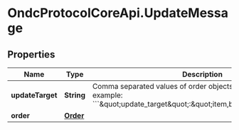 # OndcProtocolCoreApi.UpdateMessage

## Properties
Name | Type | Description | Notes
------------ | ------------- | ------------- | -------------
**updateTarget** | **String** | Comma separated values of order objects being updated. For example: &#x60;&#x60;&#x60;\&quot;update_target\&quot;:\&quot;item,billing,fulfillment\&quot;&#x60;&#x60;&#x60; | 
**order** | [**Order**](Order.md) |  | 
